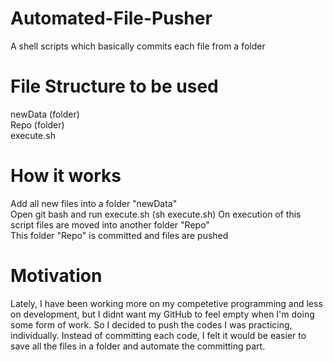# Automated-File-Pusher
A shell scripts which basically commits each file from a folder 

# File Structure to be used
newData (folder)  
Repo (folder)  
execute.sh  

# How it works
Add all new files into a folder "newData"  
Open git bash and run execute.sh (sh execute.sh)
On execution of this script files are moved into another folder "Repo"    
This folder "Repo" is committed and files are pushed

# Motivation
Lately, I have been working more on my competetive programming and less on development, but I didnt want my GitHub to feel empty when I'm doing some form of work. So I decided to push the codes I was practicing, individually. Instead of committing each code, I felt it would be easier to save all the files in a folder and automate the  committing part.


